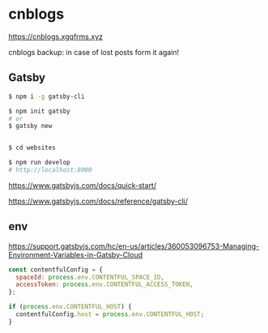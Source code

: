 # cnblogs

https://cnblogs.xgqfrms.xyz

cnblogs backup: in case of lost posts form it again!


## Gatsby

```sh
$ npm i -g gatsby-cli

$ npm init gatsby
# or
$ gatsby new


$ cd websites

$ npm run develop
# http://localhost:8000

```

https://www.gatsbyjs.com/docs/quick-start/

https://www.gatsbyjs.com/docs/reference/gatsby-cli/

## env

https://support.gatsbyjs.com/hc/en-us/articles/360053096753-Managing-Environment-Variables-in-Gatsby-Cloud

```js
const contentfulConfig = {
  spaceId: process.env.CONTENTFUL_SPACE_ID,
  accessToken: process.env.CONTENTFUL_ACCESS_TOKEN,
};

if (process.env.CONTENTFUL_HOST) {
  contentfulConfig.host = process.env.CONTENTFUL_HOST;
}


```
